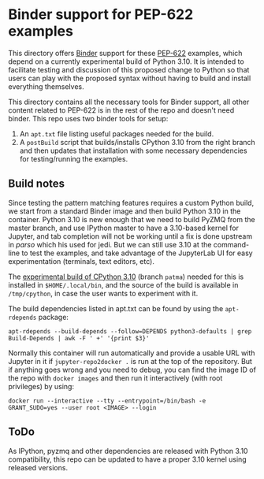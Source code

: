 # Binder support for PEP-622 examples

This directory offers [Binder](https://mybinder.org) support for these [PEP-622](https://www.python.org/dev/peps/pep-0622) examples, which depend on a currently experimental build of Python 3.10.  It is intended to facilitate testing and discussion of this proposed change to Python so that users can play with the proposed syntax without having to build and install everything themselves.

This directory contains all the necessary tools for Binder support, all other content related to PEP-622 is in the rest of the repo and doesn't need binder.  This repo uses two binder tools for setup:

1. An `apt.txt` file listing useful packages needed for the build.
2. A `postBuild` script that builds/installs CPython 3.10 from the right branch and then updates that installation with some necessary dependencies for testing/running the examples.


## Build notes

Since testing the pattern matching features requires a custom Python build, we start from a standard Binder image and then build Python 3.10 in the container. Python 3.10 is new enough that we need to build PyZMQ from the master branch, and use IPython master to have a 3.10-based kernel for Jupyter, and tab completion will not be working until a fix is done upstream in _parso_ which his used for jedi. But we can still use 3.10 at the command-line to test the examples, and take advantage of the JupyterLab UI for easy experimentation (terminals, text editors, etc).

The [experimental build of CPython 3.10](https://github.com/brandtbucher/cpython) (branch `patma`) needed for this is installed in `$HOME/.local/bin`, and the source of the build is available in `/tmp/cpython`, in case the user wants to experiment with it.

The build dependencies listed in apt.txt can be found by using the `apt-rdepends` package:

```
apt-rdepends --build-depends --follow=DEPENDS python3-defaults | grep Build-Depends | awk -F ' +' '{print $3}'
```

Normally this container will run automatically and provide a usable URL with Jupyter in it if `jupyter-repo2docker .` is run at the top of the repository. But if anything goes wrong and you need to debug, you can find the image ID of the repo with `docker images` and then run it interactively (with root privileges) by using:

```
docker run --interactive --tty --entrypoint=/bin/bash -e GRANT_SUDO=yes --user root <IMAGE> --login
```


## ToDo

As IPython, pyzmq and other dependencies are released with Python 3.10 compatibility, this repo can be updated to have a proper 3.10 kernel using released versions.
